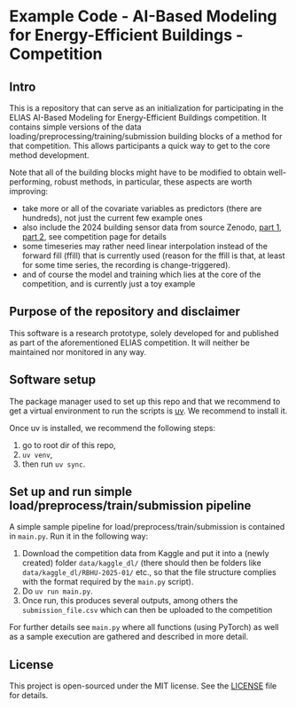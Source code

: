 Example Code - AI-Based Modeling for Energy-Efficient Buildings - Competition
===


Intro
---

This is a repository that can serve as an initialization for participating in the 
ELIAS AI-Based Modeling for Energy-Efficient Buildings competition. 
It contains simple versions of the data loading/preprocessing/training/submission building blocks of a method for that
competition. This allows
participants a quick way to get to the core method development. 

Note that all of the building blocks might have
to be modified to obtain well-performing, robust methods, in particular, these aspects are worth improving:
* take more or all of the covariate variables as predictors (there are hundreds), not just the current few example ones
* also include the 2024 building sensor data from source Zenodo, [part 1](https://zenodo.org/records/12590466), 
[part 2](https://zenodo.org/records/14591934), see competition page for details
* some timeseries may rather need linear interpolation instead of the forward fill (ffill) that is currently used
  (reason for the ffill is that, at least for some time series, the recording is change-triggered).
* and of course the model and training which lies at the core of the competition, and is currently just a toy example

Purpose of the repository and disclaimer
---

This software is a research prototype, solely developed for and published as part of the aforementioned ELIAS competition.
It will neither be maintained nor monitored in any way.


Software setup
---

The package manager used to set up this repo and that we recommend to get a virtual environment to run the scripts 
is [uv](https://docs.astral.sh/uv/guides/install-python/). We recommend to install it.

Once uv is installed, we recommend the following steps:
1. go to root dir of this repo, 
2. `uv venv`,
3. then run `uv sync`.


Set up and run simple load/preprocess/train/submission pipeline
---

A simple sample pipeline for load/preprocess/train/submission is contained in `main.py`. Run it in the following way:

1. Download the competition data from Kaggle and put it into a (newly created) folder `data/kaggle_dl/` (there should then be folders like
`data/kaggle_dl/RBHU-2025-01/` etc., 
so that the file structure complies with the format required by the `main.py` script).
2. Do `uv run main.py`.
3. Once run, this produces several outputs, among others the `submission_file.csv` which can then be uploaded to the competition

For further details see `main.py` where all functions (using PyTorch) as well as a sample execution are gathered and
described in more detail.




License
---

This project is open-sourced under the MIT license. See the
[LICENSE](LICENSE) file for details.
